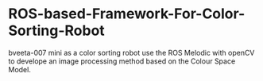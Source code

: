 # ROS-based-Framework-For-Color-Sorting-Robot
bveeta-007 mini as a color sorting robot
use the ROS Melodic with openCV to develope an image processing method based on the Colour Space Model.
